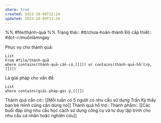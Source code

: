 ```yaml
---
share: true
created: 2023-10-08T22:24
updated: 2023-10-09T13:29
---
```

%%
#file/thành-quả
%%
Trạng thái:: #tt/chưa-hoàn-thành
Độ cấp thiết:: #đct-🔥/muốnlàmngay

Phục vụ cho thành quả:
```dataview
List 
From #file/thành-quả 
where contains(thành-quả-cần-có,[[]]) or contains(thành-quả-hỗ-trợ,[[]]) 
```

Là giải pháp cho vấn đề:
```dataview
List 
where contains(giải-pháp-gợi-ý,[[]]) 
```

Thành quả cần có:: [[Mỗi tuần có 5 người có nhu cầu sử dụng Trấn Kỳ thấy bạn bè mình cũng cần dùng nó]] 
Thành quả hỗ trợ:: 
Thành phẩm:: [[Các buổi đáp ứng nhu cầu học cách sử dụng công cụ và tư duy lập trình cho nhu cầu cá nhân hoặc nghiên cứu]]
